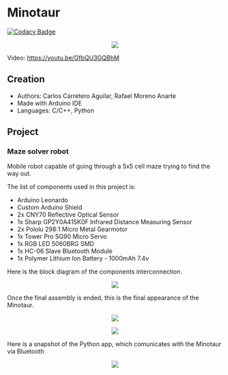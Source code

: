 # Minotaur

[![Codacy Badge](https://api.codacy.com/project/badge/Grade/fcba887037354a4885fac3305625fcf3)](https://www.codacy.com/app/carlos.carreteroaguilar/Minotauro?utm_source=github.com&utm_medium=referral&utm_content=carloscarretero/Minotauro&utm_campaign=badger)

<p align="center">
  <img src="https://github.com/carloscarretero/Minotauro/blob/master/games_minotaur.jpg" />
</p>

Video: https://youtu.be/GfbQU3GQBhM

## Creation
  - Authors: Carlos Carretero Aguilar, Rafael Moreno Anarte
  - Made with Arduino IDE
  - Languages: C/C++, Python
  
## Project 
### Maze solver robot
Mobile robot capable of going through a 5x5 cell maze trying to find the way out.

The list of components used in this project is:
- Arduino Leonardo
- Custom Arduino Shield
- 2x CNY70 Reflective Optical Sensor
- 1x Sharp GP2Y0A41SK0F Infrared Distance Measuring Sensor
- 2x Pololu 298:1 Micro Metal Gearmotor
- 1x Tower Pro SG90 Micro Servo
- 1x RGB LED 5060BRG SMD
- 1x HC-06 Slave Bluetooth Module
- 1x Polymer Lithium Ion Battery - 1000mAh 7.4v

Here is the block diagram of the components interconnection.
<p align="center">
  <img src="https://github.com/carloscarretero/Minotauro/blob/master/BlockDiagram.png" />
</p>

Once the final assembly is ended, this is the final appearance of the Minotaur.
<p align="center">
  <img src="https://github.com/carloscarretero/Minotauro/blob/master/MF1.jpg" />
</p>
<p align="center">
  <img src="https://github.com/carloscarretero/Minotauro/blob/master/MF2.jpg" />
</p>

Here is a snapshot of the Python app, which comunicates with the Minotaur via Bluetooth
<p align="center">
  <img src="https://github.com/carloscarretero/Minotauro/blob/master/app.PNG" />
</p>
